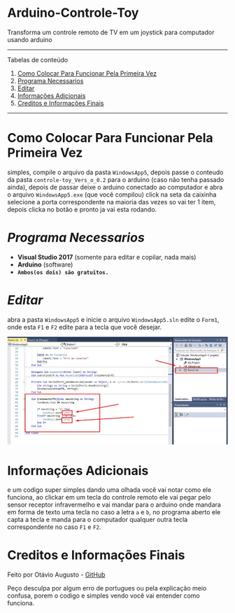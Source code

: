 # Arduino-Controle-Toy
Transforma um controle remoto de TV em um joystick para computador usando arduino

*******
Tabelas de conteúdo 
 1. [Como Colocar Para Funcionar Pela Primeira Vez](#1)
 2. [Programa Necessarios](#2)
 3. [Editar](#3)
 4. [Informações Adicionais](#4)
 5. [Creditos e Informações Finais](#5)

******* 

<div id='1'/> 

# Como Colocar Para Funcionar Pela Primeira Vez
simples, compile o arquivo da pasta `WindowsApp5`, depois passe o conteudo da pasta `controle-toy_Vers_o_0.2`
para o arduino (caso não tenha passado ainda), depois de passar deixe o arduino conectado ao computador
e abra o arquivo `WindowsApp5.exe` (que você compilou) click na seta da caixinha selecione a porta correspondente
na maioria das vezes so vai ter 1 item, depois clicka no botão e pronto ja vai esta rodando.

<div id='2'/> 

# *Programa Necessarios*
* **Visual Studio 2017**  (somente para editar e copilar, nada mais)
* **Arduino**  (software)
* **`Ambos(os dois) são gratuitos.`**

<div id='3'/> 

#  *Editar*
abra a pasta `WindowsApp5` e inicie o arquivo `WindowsApp5.sln`
edite o `Form1`, onde esta `F1` e `F2` edite para a tecla que você desejar.

![Alt Text](https://github.com/cybernerd007/Arduino-Controle-Toy/blob/master/Screenshot_2.jpg)

<div id='4'/> 

# Informações Adicionais
e um codigo super simples dando uma olhada você vai notar como ele funciona, ao clickar em um tecla do controle
remoto ele vai pegar pelo sensor receptor infravermelho e vai mandar para o arduino onde mandara em forma de
texto uma tecla no caso a letra `a` e `b`, no programa aberto ele capta a tecla e manda para o computador
qualquer outra tecla correspondente no caso `F1` e `F2`.

<div id='5'/> 

# Creditos e Informações Finais
Feito por Otávio Augusto - [GitHub](https://github.com/cybernerd007)

Peço desculpa por algum erro de portugues ou pela explicação meio confusa, 
porem o codigo e simples vendo você vai entender como funciona.
